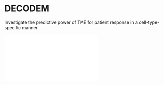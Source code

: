 # DECODEM
Investigate the predictive power of TME for patient response in a cell-type-specific manner

![DECODEM](./figures/Fig1_DECODEM_v2.pdf)
